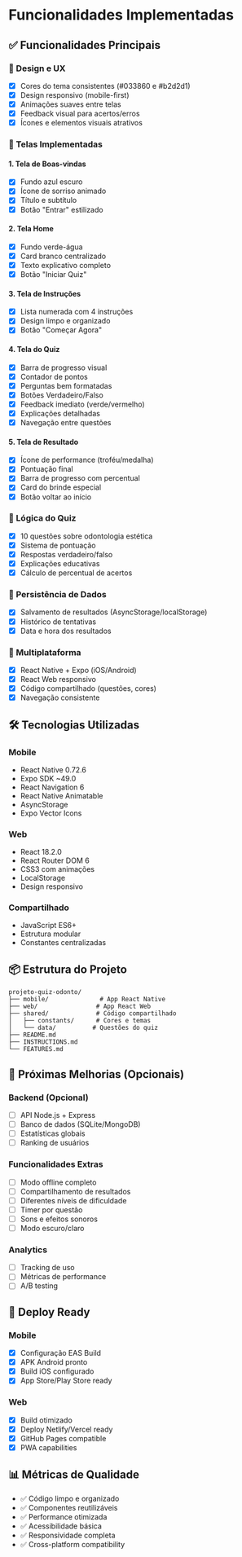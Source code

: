 # Funcionalidades Implementadas

## ✅ Funcionalidades Principais

### 🎨 Design e UX
- [x] Cores do tema consistentes (#033860 e #b2d2d1)
- [x] Design responsivo (mobile-first)
- [x] Animações suaves entre telas
- [x] Feedback visual para acertos/erros
- [x] Ícones e elementos visuais atrativos

### 📱 Telas Implementadas

#### 1. Tela de Boas-vindas
- [x] Fundo azul escuro
- [x] Ícone de sorriso animado
- [x] Título e subtítulo
- [x] Botão "Entrar" estilizado

#### 2. Tela Home
- [x] Fundo verde-água
- [x] Card branco centralizado
- [x] Texto explicativo completo
- [x] Botão "Iniciar Quiz"

#### 3. Tela de Instruções
- [x] Lista numerada com 4 instruções
- [x] Design limpo e organizado
- [x] Botão "Começar Agora"

#### 4. Tela do Quiz
- [x] Barra de progresso visual
- [x] Contador de pontos
- [x] Perguntas bem formatadas
- [x] Botões Verdadeiro/Falso
- [x] Feedback imediato (verde/vermelho)
- [x] Explicações detalhadas
- [x] Navegação entre questões

#### 5. Tela de Resultado
- [x] Ícone de performance (troféu/medalha)
- [x] Pontuação final
- [x] Barra de progresso com percentual
- [x] Card do brinde especial
- [x] Botão voltar ao início

### 🧠 Lógica do Quiz
- [x] 10 questões sobre odontologia estética
- [x] Sistema de pontuação
- [x] Respostas verdadeiro/falso
- [x] Explicações educativas
- [x] Cálculo de percentual de acertos

### 💾 Persistência de Dados
- [x] Salvamento de resultados (AsyncStorage/localStorage)
- [x] Histórico de tentativas
- [x] Data e hora dos resultados

### 🚀 Multiplataforma
- [x] React Native + Expo (iOS/Android)
- [x] React Web responsivo
- [x] Código compartilhado (questões, cores)
- [x] Navegação consistente

## 🛠️ Tecnologias Utilizadas

### Mobile
- React Native 0.72.6
- Expo SDK ~49.0
- React Navigation 6
- React Native Animatable
- AsyncStorage
- Expo Vector Icons

### Web
- React 18.2.0
- React Router DOM 6
- CSS3 com animações
- LocalStorage
- Design responsivo

### Compartilhado
- JavaScript ES6+
- Estrutura modular
- Constantes centralizadas

## 📦 Estrutura do Projeto

```
projeto-quiz-odonto/
├── mobile/              # App React Native
├── web/                # App React Web  
├── shared/             # Código compartilhado
│   ├── constants/      # Cores e temas
│   └── data/          # Questões do quiz
├── README.md
├── INSTRUCTIONS.md
└── FEATURES.md
```

## 🎯 Próximas Melhorias (Opcionais)

### Backend (Opcional)
- [ ] API Node.js + Express
- [ ] Banco de dados (SQLite/MongoDB)
- [ ] Estatísticas globais
- [ ] Ranking de usuários

### Funcionalidades Extras
- [ ] Modo offline completo
- [ ] Compartilhamento de resultados
- [ ] Diferentes níveis de dificuldade
- [ ] Timer por questão
- [ ] Sons e efeitos sonoros
- [ ] Modo escuro/claro

### Analytics
- [ ] Tracking de uso
- [ ] Métricas de performance
- [ ] A/B testing

## 🚀 Deploy Ready

### Mobile
- [x] Configuração EAS Build
- [x] APK Android pronto
- [x] Build iOS configurado
- [x] App Store/Play Store ready

### Web
- [x] Build otimizado
- [x] Deploy Netlify/Vercel ready
- [x] GitHub Pages compatible
- [x] PWA capabilities

## 📊 Métricas de Qualidade

- ✅ Código limpo e organizado
- ✅ Componentes reutilizáveis
- ✅ Performance otimizada
- ✅ Acessibilidade básica
- ✅ Responsividade completa
- ✅ Cross-platform compatibility